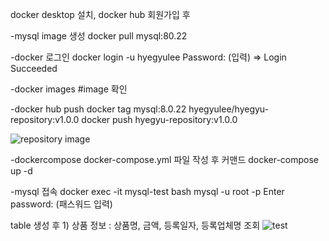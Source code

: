 

docker desktop 설치, docker hub 회원가입 후

-mysql image 생성
docker pull mysql:80.22 

-docker 로그인
docker login -u hyegyulee
Password: (입력)
=> Login Succeeded

-docker images #image 확인

-docker hub push
docker tag mysql:8.0.22 hyegyulee/hyegyu-repository:v1.0.0
docker push hyegyu-repository:v1.0.0

![repository image](https://user-images.githubusercontent.com/65995264/204120147-7d8b5f5b-8a9b-4d2c-b180-7f129c4592ce.png)

-dockercompose
docker-compose.yml 파일 작성 후 커맨드
docker-compose up -d

-mysql 접속
docker exec -it mysql-test bash
mysql -u root -p 
Enter password: (패스워드 입력)

table 생성 후 1) 상품 정보 : 상품명, 금액, 등록일자, 등록업체명 조회
![test](https://user-images.githubusercontent.com/65995264/204120437-653f18f5-223f-4330-9852-8fcf0df57753.png)





